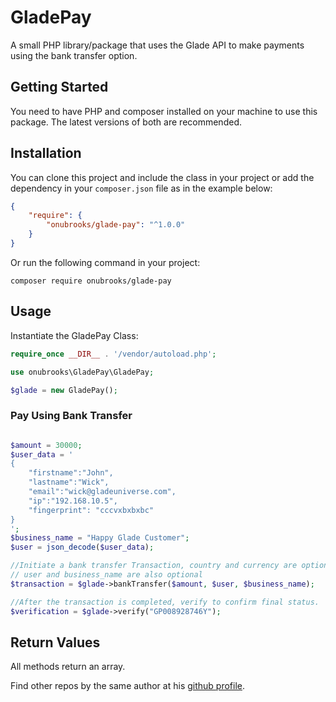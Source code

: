# GladePay

A small PHP library/package that uses the Glade API to make payments using the bank transfer option.

## Getting Started

You need to have PHP and composer installed on your machine to use this package. The latest versions of both are recommended.

## Installation

You can clone this project and include the class in your project or add the dependency in your `composer.json` file as in the example below:

```json
{
    "require": {
        "onubrooks/glade-pay": "^1.0.0"
    }
}
```

Or run the following command in your project:

 `composer require onubrooks/glade-pay`

## Usage

Instantiate the GladePay Class:

```php
require_once __DIR__ . '/vendor/autoload.php';

use onubrooks\GladePay\GladePay;

$glade = new GladePay();

```

### Pay Using Bank Transfer

```php

$amount = 30000;
$user_data = '
{
    "firstname":"John",
    "lastname":"Wick",
    "email":"wick@gladeuniverse.com",
    "ip":"192.168.10.5",
    "fingerprint": "cccvxbxbxbc"
}
';
$business_name = "Happy Glade Customer";
$user = json_decode($user_data);

//Initiate a bank transfer Transaction, country and currency are optional and defaults to 'NG' and 'NGN'
// user and business_name are also optional
$transaction = $glade->bankTransfer($amount, $user, $business_name);

//After the transaction is completed, verify to confirm final status.
$verification = $glade->verify("GP008928746Y");

```

## Return Values

All methods return an array.

Find other repos by the same author at his [github profile](https://github.com/onubrooks).
